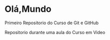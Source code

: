 # Olá,Mundo
 Primeiro Repositorio do Curso de Git e GitHub

 Repositorio durante uma aula do Curso em Video

